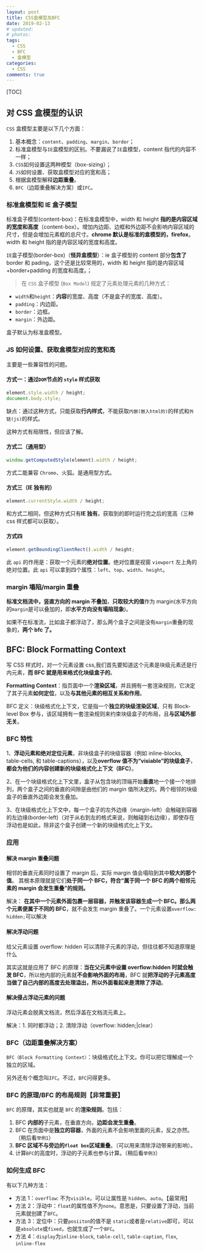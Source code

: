 ```yaml
---
layout: post
title: CSS盒模型及BFC
date: 2019-02-13
# updated:
# photos:
tags:
  - CSS
  - BFC
  - 盒模型
categories:
  - CSS
comments: true
---
```


[TOC]

## 对 CSS 盒模型的认识

`CSS` 盒模型主要是以下几个方面：

1. 基本概念：`content`、`padding`、`margin`、`border`；
2. 标准盒模型与`IE`盒模型的区别。不要漏说了`IE`盒模型，content 指代的内容不一样；
3. `CSS`如何设置这两种模型（box-sizing）；
4. `JS`如何设置、获取盒模型对应的宽和高；
5. 根据盒模型解释**边距重叠**。
6. `BFC`（边距重叠解决方案）或`IFC`。

### 标准盒模型和 IE 盒子模型

标准盒子模型(content-box)：在标准盒模型中，width 和 height **指的是内容区域的宽度和高度**（content-box）。增加内边距、边框和外边距不会影响内容区域的尺寸，但是会增加元素框的总尺寸。**chrome 默认是标准的盒模型的，firefox**。width 和 height 指的是内容区域的宽度和高度。

`IE`盒子模型(border-box)（**怪异盒模型**）：ie 盒子模型的 content 部分**包含了** border 和 pading，这个还是比较常用的，width 和 height 指的是内容区域+border+padding 的宽度和高度。；

> 在 `CSS` 盒子模型 (`Box Model`) 规定了元素处理元素的几种方式：

- `width`和`height`：**内容**的宽度、高度（不是盒子的宽度、高度）。
- `padding`：内边距。
- `border`：边框。
- `margin`：外边距。

盒子默认为标准盒模型。

### JS 如何设置、获取盒模型对应的宽和高

主要是一些兼容性的问题。

#### 方式一：通过`DOM`节点的 `style` 样式获取

```js
element.style.width / height;
document.body.style;
```

缺点：通过这种方式，只能获取**行内样式**，不能获取`内嵌(嵌入html的)`的样式和`外链(js)`的样式。

这种方式有局限性，但应该了解。

#### 方式二（通用型）

```js
window.getComputedStyle(element).width / height;
```

方式二能兼容 `Chrome`、火狐。是通用型方式。

#### 方式三（IE 独有的）

```js
element.currentStyle.width / height;
```

和方式二相同，但这种方式只有**IE 独有**。获取到的即时运行完之后的宽高（三种 css 样式都可以获取）。

#### 方式四

```js
element.getBoundingClientRect().width / height;
```

此 `api` 的作用是：获取一个元素的**绝对位置**。绝对位置是视窗 `viewport` 左上角的绝对位置。此 `api` 可以拿到四个属性：`left`、`top`、`width`、`height`。

### margin 塌陷/margin 重叠

**标准文档流中，竖直方向的 margin 不叠加**，**只取较大的值**作为 margin(水平方向的`margin`是可以叠加的，即**水平方向没有塌陷现象**)。

如果不在标准流，比如盒子都浮动了，那么两个盒子之间是没有`margin`重叠的现象的，**两个 bfc 了。**

## BFC: Block Formatting Context

写 CSS 样式时，对一个元素设置 css,我们首先要知道这个元素是块级元素还是行内元素，**而 BFC 就是用来格式化块级盒子的**。

**Formatting Context**：指页面中一个**渲染区域**，并且拥有一套渲染规则，它决定了其子元素**如何定位**，以及**与其他元素的相互关系和作用**。

BFC 定义：块级格式化上下文，它是指一个**独立的块级渲染区域**，只有 Block-level Box 参与，该区域拥有一套渲染规则来约束块级盒子的布局，且**与区域外部无关**。

### BFC 特性

1、**浮动元素和绝对定位元素**，非块级盒子的块级容器（例如 inline-blocks, table-cells, 和 table-captions），以及**overflow 值不为“visiable”的块级盒子**，**都会为他们的内容创建新的块级格式化上下文（BFC）**。

2、在一个块级格式化上下文里，盒子从包含块的顶端开始**垂直**地一个接一个地排列，两个盒子之间的垂直的间隙是由他们的 margin 值所决定的。两个相邻的块级盒子的垂直外边距会发生叠加。

3、在块级格式化上下文中，每一个盒子的左外边缘（margin-left）会触碰到容器的左边缘(border-left)（对于从右到左的格式来说，则触碰到右边缘），即使存在浮动也是如此，除非这个盒子创建一个新的块级格式化上下文。

### 应用

#### 解决 margin 重叠问题

相邻的垂直元素同时设置了 margin 后，实际 margin 值会塌陷到其中**较大的那个值**。
其根本原理就是它们**处于同一个 BFC，符合“属于同一个 BFC 的两个相邻元素的 margin 会发生重叠”的规则。**

解决： **在其中一个元素外面包裹一层容器，并触发该容器生成一个 BFC。那么两个元素便属于不同的 BFC**，就不会发生 margin 重叠了。一个元素设置`overflow: hidden;`可以解决

#### 解决浮动问题

给父元素设置 overflow: hidden 可以清除子元素的浮动，但往往都不知道原理是什么

其实这就是应用了 BFC 的原理：**当在父元素中设置 overflow:hidden 时就会触发 BFC**，所以他内部的元素就**不会影响外面的布局**，BFC 就**把浮动的子元素高度当做了自己内部的高度去处理溢出，所以外面看起来是清除了浮动**。

#### 解决侵占浮动元素的问题

浮动元素会脱离文档流，然后浮盖在文档流元素上。

解决：1. 同时都浮动；2. 清除浮动（overflow: hidden;|clear）

### BFC（边距重叠解决方案）

`BFC（Block Formatting Context）`：块级格式化上下文。你可以把它理解成一个独立的区域。

另外还有个概念叫`IFC`。不过，`BFC`问得更多。

### BFC 的原理/BFC 的布局规则【非常重要】

`BFC` 的原理，其实也就是 `BFC` 的**渲染规则**。包括：

1. BFC **内部的**子元素，在垂直方向，**边距会发生重叠**。
2. BFC 在页面中是**独立的容器**，外面的元素不会影响里面的元素，反之亦然。（稍后看`举例1`）
3. **BFC 区域不与旁边的`float box`区域重叠**。（可以用来清除浮动带来的影响）。
4. 计算`BFC`的高度时，浮动的子元素也参与计算。（稍后看`举例3`）

### 如何生成 BFC

有以下几种方法：

- 方法 1：`overflow`: 不为`visible`，可以让属性是 `hidden`、`auto`。【最常用】
- 方法 2：浮动中：`float`的属性值不为`none`。意思是，只要设置了浮动，当前元素就创建了`BFC`。
- 方法 3：定位中：只要`posiiton`的值不是 `static`或者是`relative`即可，可以是`absolute`或`fixed`，也就生成了一个`BFC`。
- 方法 4：`display`为`inline-block`, `table-cell`, `table-caption`, `flex`, `inline-flex`
